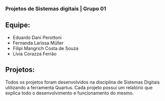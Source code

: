 ### Projetos de Sistemas digitais | Grupo 01 

## Equipe:

- Eduardo Dani Perottoni
- Fernanda Larissa Müller
- Filipi Mangrich Costa de Souza
- Lívia Corazza Ferrão

## Projetos:

Todos os projetos foram desenvolvidos na disciplina de Sistemas Digitais utilizando a ferramenta Quartus. Cada projeto possui um relatório que explica todo o desenvolvimento e funcionamento do mesmo.  
